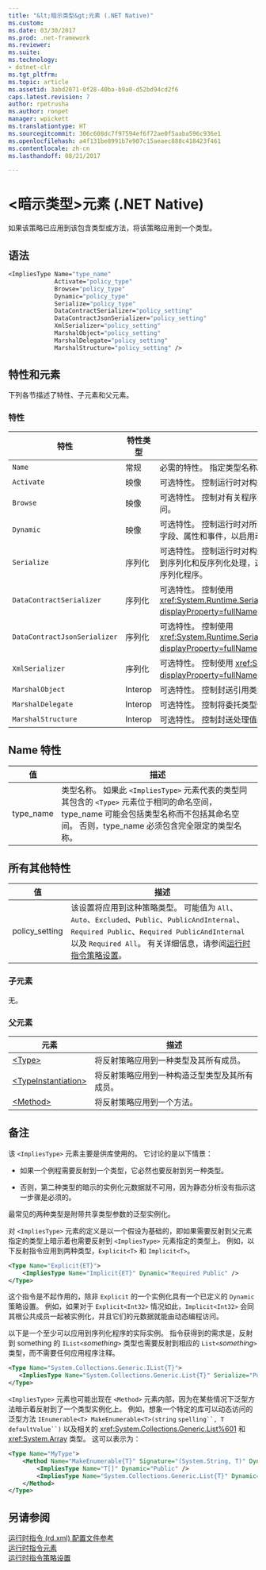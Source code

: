 ```yaml
---
title: "&lt;暗示类型&gt;元素 (.NET Native)"
ms.custom: 
ms.date: 03/30/2017
ms.prod: .net-framework
ms.reviewer: 
ms.suite: 
ms.technology:
- dotnet-clr
ms.tgt_pltfrm: 
ms.topic: article
ms.assetid: 3abd2071-0f28-40ba-b9a0-d52bd94cd2f6
caps.latest.revision: 7
author: rpetrusha
ms.author: ronpet
manager: wpickett
ms.translationtype: HT
ms.sourcegitcommit: 306c608dc7f97594ef6f72ae0f5aaba596c936e1
ms.openlocfilehash: a4f131be8991b7e907c15aeaec888c418423f461
ms.contentlocale: zh-cn
ms.lasthandoff: 08/21/2017

---
```

# <a name="ltimpliestypegt-element-net-native"></a>&lt;暗示类型&gt;元素 (.NET Native)
如果该策略已应用到该包含类型或方法，将该策略应用到一个类型。  
  
## <a name="syntax"></a>语法  
  
```vb  
<ImpliesType Name="type_name"  
             Activate="policy_type"  
             Browse="policy_type"  
             Dynamic="policy_type"  
             Serialize="policy_type"   
             DataContractSerializer="policy_setting"  
             DataContractJsonSerializer="policy_setting"  
             XmlSerializer="policy_setting"  
             MarshalObject="policy_setting"  
             MarshalDelegate="policy_setting"  
             MarshalStructure="policy_setting" />  
```  
  
## <a name="attributes-and-elements"></a>特性和元素  
 下列各节描述了特性、子元素和父元素。  
  
### <a name="attributes"></a>特性  
  
|特性|特性类型|描述|  
|---------------|--------------------|-----------------|  
|`Name`|常规|必需的特性。 指定类型名称。|  
|`Activate`|映像|可选特性。 控制运行时对构造函数的访问，以启用实例激活。|  
|`Browse`|映像|可选特性。 控制对有关程序元素信息的查询，但并不启用任何运行时访问。|  
|`Dynamic`|映像|可选特性。 控制运行时对所有类型成员的访问，包括构造函数、方法、字段、属性和事件，以启用动态编程。|  
|`Serialize`|序列化|可选特性。 控制运行时对构造函数、字段和属性的访问，使类型实例得到序列化和反序列化处理，这是通过库进行的，例如 Newtonsoft JSON 序列化程序。|  
|`DataContractSerializer`|序列化|可选特性。 控制使用 <xref:System.Runtime.Serialization.DataContractSerializer?displayProperty=fullName> 类的序列化策略。|  
|`DataContractJsonSerializer`|序列化|可选特性。 控制使用 <xref:System.Runtime.Serialization.Json.DataContractJsonSerializer?displayProperty=fullName> 类的 JSON 序列化策略。|  
|`XmlSerializer`|序列化|可选特性。 控制使用 <xref:System.Xml.Serialization.XmlSerializer?displayProperty=fullName> 类的 XML 序列化策略。|  
|`MarshalObject`|Interop|可选特性。 控制封送引用类型到 Windows 运行时和 COM 的策略。|  
|`MarshalDelegate`|Interop|可选特性。 控制将委托类型作为函数指针封送到本机代码的策略。|  
|`MarshalStructure`|Interop|可选特性。 控制封送处理值类型到本机代码的策略。|  
  
## <a name="name-attribute"></a>Name 特性  
  
|值|描述|  
|-----------|-----------------|  
|type_name|类型名称。 如果此 `<ImpliesType>` 元素代表的类型同其包含的 `<Type>` 元素位于相同的命名空间，type_name 可能会包括类型名称而不包括其命名空间。 否则，type_name 必须包含完全限定的类型名称。|  
  
## <a name="all-other-attributes"></a>所有其他特性  
  
|值|描述|  
|-----------|-----------------|  
|policy_setting|该设置将应用到这种策略类型。 可能值为 `All`、`Auto`、`Excluded`、`Public`、`PublicAndInternal`、`Required Public`、`Required PublicAndInternal` 以及 `Required All`。 有关详细信息，请参阅[运行时指令策略设置](../../../docs/framework/net-native/runtime-directive-policy-settings.md)。|  
  
### <a name="child-elements"></a>子元素  
 无。  
  
### <a name="parent-elements"></a>父元素  
  
|元素|描述|  
|-------------|-----------------|  
|[\<Type>](../../../docs/framework/net-native/type-element-net-native.md)|将反射策略应用到一种类型及其所有成员。|  
|[\<TypeInstantiation>](../../../docs/framework/net-native/typeinstantiation-element-net-native.md)|将反射策略应用到一种构造泛型类型及其所有成员。|  
|[\<Method>](../../../docs/framework/net-native/method-element-net-native.md)|将反射策略应用到一个方法。|  
  
## <a name="remarks"></a>备注  
 该 `<ImpliesType>` 元素主要是供库使用的。 它讨论的是以下情景：  
  
-   如果一个例程需要反射到一个类型，它必然也要反射到另一种类型。  
  
-   否则，第二种类型的暗示的实例化元数据就不可用，因为静态分析没有指示这一步骤是必须的。  
  
 最常见的两种类型是附带共享类型参数的泛型实例化。  
  
 对 `<ImpliesType>` 元素的定义是以一个假设为基础的，即如果需要反射到父元素指定的类型上暗示着也需要反射到 `<ImpliesType>` 元素指定的类型上。 例如，以下反射指令应用到两种类型，`Explicit<T>` 和 `Implicit<T>`。  
  
```xml  
<Type Name="Explicit{ET}">  
    <ImpliesType Name="Implicit{ET}" Dynamic="Required Public" />  
</Type>  
```  
  
 这个指令是不起作用的，除非 `Explicit` 的一个实例化具有一个已定义的 `Dynamic` 策略设置。 例如，如果对于 `Explicit<Int32>` 情况如此，`Implicit<Int32>` 会同其根公共成员一起被实例化，并且它们的元数据就能由动态编程访问。  
  
 以下是一个至少可以应用到序列化程序的实际实例。 指令获得到的需求是，反射到 something 的 `IList<`*something*`>` 类型也需要反射到相应的 `List<`*something*`>` 类型，而不需要任何应用程序注释。  
  
```xml  
<Type Name="System.Collections.Generic.IList{T}">  
   <ImpliesType Name="System.Collections.Generic.List{T}" Serialize="Public" />  
</Type>  
```  
  
 `<ImpliesType>` 元素也可能出现在 `<Method>` 元素内部，因为在某些情况下泛型方法暗示着反射到了一个类型实例化上。 例如，想象一个特定的库可以动态访问的泛型方法 `IEnumerable<T> MakeEnumerable<T>(string` `spelling``, T` `defaultValue``)` 以及相关的 <xref:System.Collections.Generic.List%601> 和 <xref:System.Array> 类型。 这可以表示为：  
  
```xml  
<Type Name="MyType">  
    <Method Name="MakeEnumerable{T}" Signature="(System.String, T)" Dynamic="Included">  
        <ImpliesType Name="T[]" Dynamic="Public" />  
        <ImpliesType Name="System.Collections.Generic.List{T}" Dynamic="Public">  
    </Method>  
</Type>  
```  
  
## <a name="see-also"></a>另请参阅  
 [运行时指令 (rd.xml) 配置文件参考](../../../docs/framework/net-native/runtime-directives-rd-xml-configuration-file-reference.md)   
 [运行时指令元素](../../../docs/framework/net-native/runtime-directive-elements.md)   
 [运行时指令策略设置](../../../docs/framework/net-native/runtime-directive-policy-settings.md)

